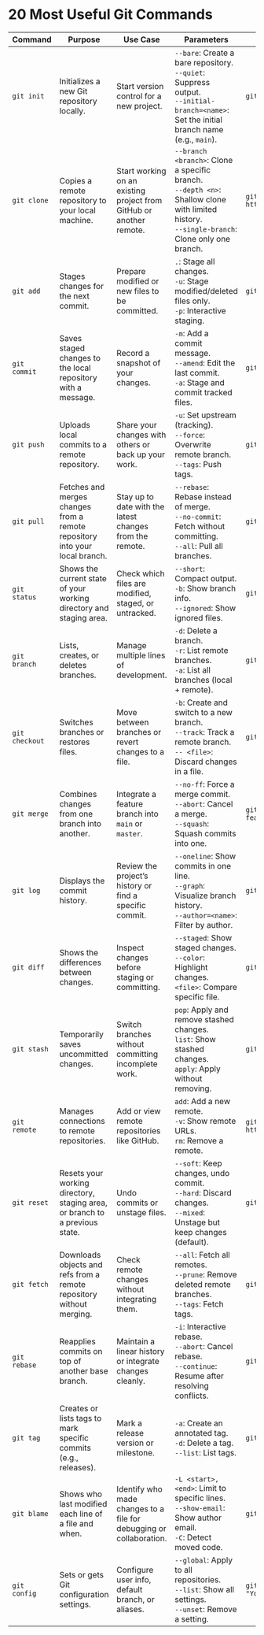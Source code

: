 # 20 Most Useful Git Commands

| **Command**           | **Purpose**                                                                 | **Use Case**                                                                 | **Parameters**                                                                 | **Example**                                                                 |
|-----------------------|-----------------------------------------------------------------------------|-----------------------------------------------------------------------------|--------------------------------------------------------------------------------|-----------------------------------------------------------------------------|
| `git init`            | Initializes a new Git repository locally.                                  | Start version control for a new project.                                    | `--bare`: Create a bare repository.<br>`--quiet`: Suppress output.<br>`--initial-branch=<name>`: Set the initial branch name (e.g., `main`). | `git init`                                                                 |
| `git clone`           | Copies a remote repository to your local machine.                          | Start working on an existing project from GitHub or another remote.         | `--branch <branch>`: Clone a specific branch.<br>`--depth <n>`: Shallow clone with limited history.<br>`--single-branch`: Clone only one branch. | `git clone https://github.com/user/repo.git`                               |
| `git add`             | Stages changes for the next commit.                                        | Prepare modified or new files to be committed.                              | `.`: Stage all changes.<br>`-u`: Stage modified/deleted files only.<br>`-p`: Interactive staging. | `git add .`                                                                |
| `git commit`          | Saves staged changes to the local repository with a message.               | Record a snapshot of your changes.                                          | `-m`: Add a commit message.<br>`--amend`: Edit the last commit.<br>`-a`: Stage and commit tracked files. | `git commit -m "Add new feature"`                                          |
| `git push`            | Uploads local commits to a remote repository.                              | Share your changes with others or back up your work.                        | `-u`: Set upstream (tracking).<br>`--force`: Overwrite remote branch.<br>`--tags`: Push tags. | `git push -u origin main`                                                  |
| `git pull`            | Fetches and merges changes from a remote repository into your local branch.| Stay up to date with the latest changes from the remote.                    | `--rebase`: Rebase instead of merge.<br>`--no-commit`: Fetch without committing.<br>`--all`: Pull all branches. | `git pull origin main`                                                     |
| `git status`          | Shows the current state of your working directory and staging area.        | Check which files are modified, staged, or untracked.                       | `--short`: Compact output.<br>`-b`: Show branch info.<br>`--ignored`: Show ignored files. | `git status`                                                               |
| `git branch`          | Lists, creates, or deletes branches.                                       | Manage multiple lines of development.                                       | `-d`: Delete a branch.<br>`-r`: List remote branches.<br>`-a`: List all branches (local + remote). | `git branch feature-branch`                                                |
| `git checkout`        | Switches branches or restores files.                                       | Move between branches or revert changes to a file.                          | `-b`: Create and switch to a new branch.<br>`--track`: Track a remote branch.<br>`-- <file>`: Discard changes in a file. | `git checkout -b feature-branch`                                           |
| `git merge`           | Combines changes from one branch into another.                             | Integrate a feature branch into `main` or `master`.                         | `--no-ff`: Force a merge commit.<br>`--abort`: Cancel a merge.<br>`--squash`: Squash commits into one. | `git checkout main && git merge feature-branch`                            |
| `git log`             | Displays the commit history.                                               | Review the project’s history or find a specific commit.                     | `--oneline`: Show commits in one line.<br>`--graph`: Visualize branch history.<br>`--author=<name>`: Filter by author. | `git log --oneline`                                                        |
| `git diff`            | Shows the differences between changes.                                     | Inspect changes before staging or committing.                               | `--staged`: Show staged changes.<br>`--color`: Highlight changes.<br>`<file>`: Compare specific file. | `git diff`                                                                 |
| `git stash`           | Temporarily saves uncommitted changes.                                     | Switch branches without committing incomplete work.                         | `pop`: Apply and remove stashed changes.<br>`list`: Show stashed changes.<br>`apply`: Apply without removing. | `git stash`                                                                |
| `git remote`          | Manages connections to remote repositories.                                | Add or view remote repositories like GitHub.                                | `add`: Add a new remote.<br>`-v`: Show remote URLs.<br>`rm`: Remove a remote. | `git remote add origin https://github.com/user/repo.git`                   |
| `git reset`           | Resets your working directory, staging area, or branch to a previous state.| Undo commits or unstage files.                                              | `--soft`: Keep changes, undo commit.<br>`--hard`: Discard changes.<br>`--mixed`: Unstage but keep changes (default). | `git reset --soft HEAD^1`                                                  |
| `git fetch`           | Downloads objects and refs from a remote repository without merging.       | Check remote changes without integrating them.                              | `--all`: Fetch all remotes.<br>`--prune`: Remove deleted remote branches.<br>`--tags`: Fetch tags. | `git fetch origin`                                                         |
| `git rebase`          | Reapplies commits on top of another base branch.                           | Maintain a linear history or integrate changes cleanly.                     | `-i`: Interactive rebase.<br>`--abort`: Cancel rebase.<br>`--continue`: Resume after resolving conflicts. | `git rebase main`                                                          |
| `git tag`             | Creates or lists tags to mark specific commits (e.g., releases).           | Mark a release version or milestone.                                        | `-a`: Create an annotated tag.<br>`-d`: Delete a tag.<br>`--list`: List tags. | `git tag -a v1.0 -m "Release 1.0"`                                        |
| `git blame`           | Shows who last modified each line of a file and when.                      | Identify who made changes to a file for debugging or collaboration.         | `-L <start>,<end>`: Limit to specific lines.<br>`--show-email`: Show author email.<br>`-C`: Detect moved code. | `git blame file.txt`                                                       |
| `git config`          | Sets or gets Git configuration settings.                                   | Configure user info, default branch, or aliases.                            | `--global`: Apply to all repositories.<br>`--list`: Show all settings.<br>`--unset`: Remove a setting. | `git config --global user.name "Your Name"`                                |